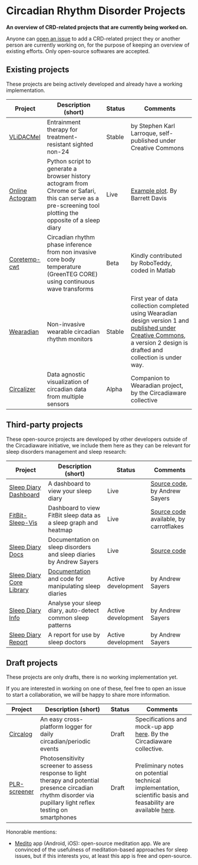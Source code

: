 # Circadian Rhythm Disorder Projects
**An overview of CRD-related projects that are currently being worked on.**

Anyone can [open an issue](https://github.com/Circadiaware/crd-projects/issues/new/choose) to add a CRD-related project they or another person are currently working on, for the purpose of keeping an overview of existing efforts. Only open-source softwares are accepted.

## Existing projects

These projects are being actively developed and already have a working implementation.

| Project      | Description (short)                                    | Status       | Comments |
|--------------|--------------------------------------------------------|--------------|----------|
| [VLiDACMel](https://github.com/Circadiaware/VLiDACMel-entrainment-therapy-non24) | Entrainment therapy for treatment-resistant sighted non-24 | Stable | by Stephen Karl Larroque, self-published under Creative Commons |
| [Online Actogram](https://github.com/barrettfdavis/online_actogram) | Python script to generate a browser history actogram from Chrome or Safari, this can serve as a pre-screening tool plotting the opposite of a sleep diary | Live | [Example plot](https://www.reddit.com/r/N24/comments/hxve2w/dont_delete_your_browser_history/). By Barrett Davis |
| [Coretemp-cwt](https://github.com/Circadiaware/coretemp-cwt) | Circadian rhythm phase inference from non invasive core body temperature (GreenTEG CORE) using continuous wave transforms | Beta | Kindly contributed by RoboTeddy, coded in Matlab |
| [Wearadian](https://github.com/Circadiaware/wearadian) | Non-invasive wearable circadian rhythm monitors | Stable | First year of data collection completed using Wearadian design version 1 and [published under Creative Commons](https://figshare.com/projects/MyNon24/101804), a version 2 design is drafted and collection is under way. |
| [Circalizer](https://github.com/Circadiaware/circalizer) | Data agnostic visualization of circadian data from multiple sensors | Alpha | Companion to Wearadian project, by the Circadiaware collective |

## Third-party projects

These open-source projects are developed by other developers outside of the Circadiaware initiative, we include them here as they can be relevant for sleep disorders management and sleep research:

| Project      | Description (short)                                    | Status       | Comments |
|--------------|--------------------------------------------------------|--------------|----------|
| [Sleep Diary Dashboard](https://sleepdiary.github.io/dashboard) | A dashboard to view your sleep diary | Live | [Source code](https://github.com/sleepdiary/dashboard), by Andrew Sayers |
| [FitBit-Sleep-Vis](https://fitbit-sleep-vis.netlify.app/) | Dashboard to view FitBit sleep data as a sleep graph and heatmap | Live | [Source code](https://github.com/carrotflakes/fitbit-sleep-vis) available, by carrotflakes |
| [Sleep Diary Docs](https://sleepdiary.github.io/docs/) | Documentation on sleep disorders and sleep diaries by Andrew Sayers | Live | [Source code](https://github.com/sleepdiary/docs) |
| [Sleep Diary Core Library](https://github.com/sleepdiary/core) | [Documentation](https://sleepdiary.github.io/core) and code for manipulating sleep diaries | Active development | by Andrew Sayers |
| [Sleep Diary Info](https://github.com/sleepdiary/info) | Analyse your sleep diary, auto-detect common sleep patterns | Active development | by Andrew Sayers |
| [Sleep Diary Report](https://github.com/sleepdiary/report) | A report for use by sleep doctors | Active development | by Andrew Sayers |

## Draft projects

These projects are only drafts, there is no working implementation yet.

If you are interested in working on one of these, feel free to open an issue to start a collaboration, we will be happy to share more information.

| Project      | Description (short)                                    | Status       | Comments |
|--------------|--------------------------------------------------------|--------------|----------|
| [Circalog](https://github.com/Circadiaware/circalog) | An easy cross-platform logger for daily circadian/periodic events | Draft | Specifications and mock-up app [here](https://github.com/Circadiaware/circalog). By the Circadiaware collective. |
| [PLR-screener](https://github.com/Circadiaware/crd-projects/blob/main/drafts/plr-screener.md) | Photosensitivity screener to assess response to light therapy and potential presence circadian rhythm disorder via pupillary light reflex testing on smartphones | Draft | Preliminary notes on potential technical implementation, scientific basis and feasability are available [here](https://github.com/Circadiaware/crd-projects/blob/main/drafts/plr-screener.md).|

Honorable mentions:

* [Medito](https://github.com/meditohq/medito-app) app (Android, iOS): open-source meditation app. We are convinced of the usefulness of meditation-based approaches for sleep issues, but if this interests you, at least this app is free and open-source.
